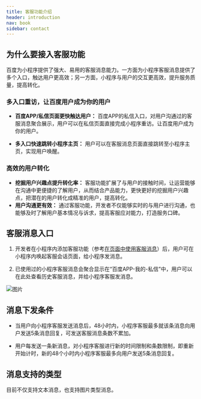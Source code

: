 ```yaml
---
title: 客服功能介绍
header: introduction
nav: book
sidebar: contact
---
```


## 为什么要接入客服功能

百度为小程序提供了强大、易用的客服消息能力。一方面为小程序客服消息提供了多个入口，触达用户更高效；另一方面，小程序与用户的交互更高效，提升服务质量，提高转化。

### 多入口重访，让百度用户成为你的用户 

- **百度APP/私信页面更快触达用户：** 百度APP的私信入口，对用户沟通过的客服消息聚合展示，用户可以在私信页面直接完成小程序重访。让百度用户成为你的用户。
  
- **多入口快速跳转小程序主页：** 用户可以在客服消息页面直接跳转至小程序主页，实现用户唤醒。

### 高效的用户转化

 - **挖掘用户兴趣点提升转化率：** 客服功能扩展了与用户的接触时间，让运营能够在沟通中更便捷的了解用户，从而结合产品能力，更快更好的挖掘用户兴趣点，把潜在的用户转化成精准的用户，提高转化。
 - **用户沟通更有效：** 通过客服功能，开发者不仅能够实时的与用户进行沟通，也能够及时了解用户基本情况与诉求，提高客服应对能力，打造服务口碑。
 
## 客服消息入口

 1.	开发者在小程序内添加客服功能（参考[在页面中使用客服消息](https://smartprogram.baidu.com/docs/develop/serverapi/contact_api_page/)）后，用户可在小程序内唤起客服会话页面，给小程序发消息。

 2.	已使用过的小程序客服消息会聚合显示在“百度APP-我的-私信”中，用户可以在此处查看历史客服消息，并给小程序客服发消息。

![图片](../../img/introduction/contact/1.png)

## 消息下发条件

 - 当用户向小程序客服发送消息后，48小时内，小程序客服最多就该条消息向用户发送5条消息回复，可发送客服消息条数不累加。

 - 用户每发送一条新消息，对小程序客服进行新的时间限制和条数限制，即重新开始计时，新的48个小时内小程序客服最多向用户发送5条消息回复。

## 消息支持的类型

目前不仅支持文本消息，也支持图片类型消息。

